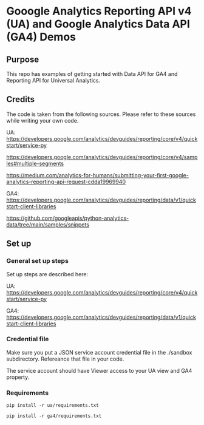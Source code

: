 # Gooogle Analytics Reporting API v4 (UA) and Google Analytics Data API (GA4) Demos

## Purpose
This repo has examples of getting started with Data API for GA4 and Reporting API for Universal Analytics.

## Credits

The code is taken from the following sources. Please refer to these sources while writing your own code. 

UA: 
https://developers.google.com/analytics/devguides/reporting/core/v4/quickstart/service-py

https://developers.google.com/analytics/devguides/reporting/core/v4/samples#multiple-segments

https://medium.com/analytics-for-humans/submitting-your-first-google-analytics-reporting-api-request-cdda19969940 

GA4: 
https://developers.google.com/analytics/devguides/reporting/data/v1/quickstart-client-libraries 

https://github.com/googleapis/python-analytics-data/tree/main/samples/snippets 

## Set up

### General set up steps

Set up steps are described here:

UA: 
https://developers.google.com/analytics/devguides/reporting/core/v4/quickstart/service-py

GA4: 
https://developers.google.com/analytics/devguides/reporting/data/v1/quickstart-client-libraries

### Credential file
Make sure you put a JSON service account credential file in the ./sandbox subdirectory. Refereance that file in your code.

The service account should have Viewer access to your UA view and GA4 property. 

### Requirements
```
pip install -r ua/requirements.txt

pip install -r ga4/requirements.txt
```
